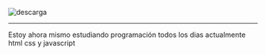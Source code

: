 ![descarga](https://github.com/user-attachments/assets/cea3a62a-c921-49a0-a21b-2f46e9db7e57)

---

Estoy ahora mismo estudiando programación todos los dias actualmente html css y javascript
